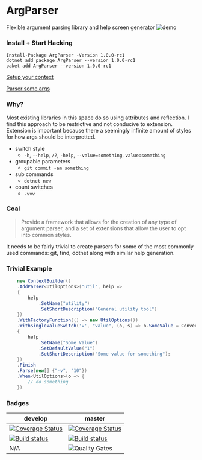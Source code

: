 # ArgParser
Flexible argument parsing library and help screen generator
![demo](https://i.imgur.com/NgWFpfS.gif "Mock program example")

### Install + Start Hacking
    Install-Package ArgParser -Version 1.0.0-rc1
    dotnet add package ArgParser --version 1.0.0-rc1
    paket add ArgParser --version 1.0.0-rc1

[Setup your context](https://github.com/tysmithnet/arg-parser/blob/master/ArgParser/ArgParser.Testing.Common/DefaultBuilder.cs)

[Parser some args](https://github.com/tysmithnet/arg-parser/blob/master/ArgParser/ArgParser.TestApp/Program.cs)

### Why?
Most existing libraries in this space do so using attributes and reflection. I find this approach to be restrictive and not conducive to extension. Extension is important because there a seemingly infinite amount of styles for how args should be interpretted.
 - switch style
   - `-h`, `--help`, `/?`, `-help`, `--value=something`, `value:something`
 - groupable parameters
   - `git commit -am something`
 - sub commands
   - `dotnet new`
 - count switches
   - `-vvv`

### Goal
> Provide a framework that allows for the creation of any type of argument parser, and a set of extensions that allow the user to opt into common styles.

It needs to be fairly trivial to create parsers for some of the most commonly used commands: git, find, dotnet along with similar help generation.

### Trivial Example
``` C#
    new ContextBuilder()
    .AddParser<UtilOptions>("util", help =>
    {
        help
            .SetName("utility")
            .SetShortDescription("General utility tool")
    })
    .WithFactoryFunction(() => new UtilOptions())
    .WithSingleValueSwitch('v', "value", (o, s) => o.SomeValue = Convert.ToInt32(s), help =>
    {
        help
            .SetName("Some Value")
            .SetDefaultValue("1")
            .SetShortDescription("Some value for something");
    })
    .Finish
    .Parse(new[] {"-v", "10"})
    .When<UtilOptions>(o => {
        // do something
    })
```

### Badges
|develop|master|
|-|-|
|[![Coverage Status](https://coveralls.io/repos/github/tysmithnet/arg-parser/badge.svg?branch=develop)](https://coveralls.io/github/tysmithnet/arg-parser?branch=develop)|[![Coverage Status](https://coveralls.io/repos/github/tysmithnet/arg-parser/badge.svg?branch=master)](https://coveralls.io/github/tysmithnet/arg-parser?branch=master)|
|[![Build status](https://ci.appveyor.com/api/projects/status/wu5c3q2lphnv45k2/branch/master?svg=true)](https://ci.appveyor.com/project/tysmithnet/arg-parser/branch/develop)|[![Build status](https://ci.appveyor.com/api/projects/status/wu5c3q2lphnv45k2/branch/develop?svg=true)](https://ci.appveyor.com/project/tysmithnet/arg-parser/branch/master)|
|N/A|![Quality Gates](https://sonarcloud.io/api/project_badges/measure?project=tysmithnet_arg-parser&metric=alert_status)|
